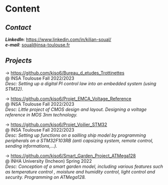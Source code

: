 # Content  

## **_Contact_**  

**_LinkedIn_**: https://www.linkedin.com/in/kilian-soual/  
**_e-mail_**: soual@insa-toulouse.fr  

## **_Projects_**  

-> https://github.com/kiso6/Bureau_d_etudes_Trottinettes  
  @ INSA Toulouse Fall 2022/2023  
  _Desc: Setting up a digital PI control law into an
  embedded system (using STM32)._
  
-> https://github.com/kiso6/Projet_EMCA_Voltage_Reference  
  @ INSA Toulouse Fall 2022/2023  
  _Desc: Little project of CMOS design and layout. Designing
  a voltage reference in MOS 3nm technology._  
  
-> https://github.com/kiso6/Projet_Voilier_STM32  
  @ INSA Toulouse Fall 2022/2023  
  _Desc: Setting up functions on a sailling ship model by
  programming peripherals on a STM32F103RB (anti capsizing 
  system, remote control, sending informations,...)._  
  
-> https://github.com/kiso6/Smart_Garden_Project_ATMega128  
@ INHA University (Incheon) Spring 2022  
 _Desc: Conception of a smart garden model, including various
features such as temperature control , moisture and humidity
control, light control and security. Programming on ATMega128._ 
